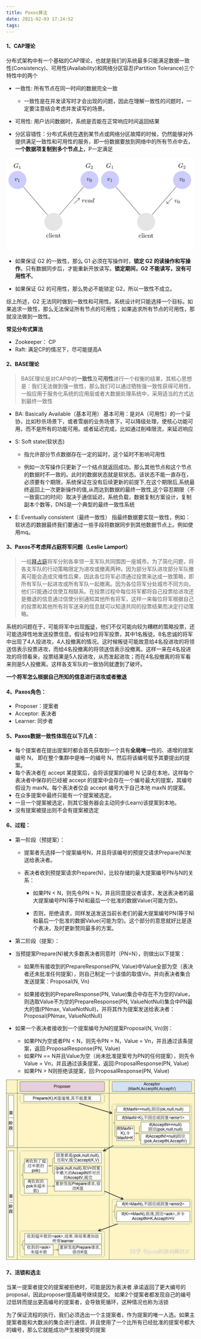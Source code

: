 ```yaml
---
title: Paxos算法
date: 2021-02-03 17:24:52
tags:
---
```




#### 1、CAP理论

分布式架构中有一个基础的CAP理论，也就是我们的系统最多只能满足数据一致性(Consistency)、可用性(Availability)和网络分区容忍(Partition Tolerance)三个特性中的两个

- 一致性: 所有节点在同一时间的数据完全一致

  - 一致性是在并发读写时才会出现的问题，因此在理解一致性的问题时，一定要注意结合考虑并发读写的场景。
- 可用性: 用户访问数据时，系统是否能在正常响应时间返回结果
- 分区容错性：分布式系统在遇到某节点或网络分区故障的时候，仍然能够对外提供满足一致性和可用性的服务，即一份数据要放到网络中的所有节点中去，**一个数据项复制到多个节点上**，P一定满足

![img](/images/Paxos算法/2.png)

- 如果保证 G2 的一致性，那么 G1 必须在写操作时，**锁定 G2 的读操作和写操作**。只有数据同步后，才能重新开放读写。**锁定期间，G2 不能读写，没有可用性不**。

- 如果保证 G2 的可用性，那么势必不能锁定 G2，所以一致性不成立。

综上所述，G2 无法同时做到一致性和可用性。系统设计时只能选择一个目标。如果追求一致性，那么无法保证所有节点的可用性；如果追求所有节点的可用性，那就没法做到一致性。

**常见分布式算法**

- Zookeeper： CP
- Raft: 满足CP的情况下，尽可能提高A

#### 2、BASE理论

> BASE理论是对CAP中的**一致性**及**可用性**进行一个权衡的结果，其核心思想是：我们无法做到强一致性，那么我们可以通过牺牲强一致性获得可用性， 一般应用于服务化系统的应用层或者大数据处理系统中，采用适当的方式达到最终一致性

- BA: Basically Available（基本可用）
  基本可用：是对A（可用性）的一个妥协，比如秒杀场景下，或者雪崩的业务场景下，可以降级处理，使核心功能可用，而不是所有的功能可用。或者延迟完成，比如通过削峰限流，来延迟响应

- S: Soft state(软状态)

  - 指允许部分节点数据存在一定的延时，这个延时不影响可用性

  - 例如一次写操作只更新了一个结点就返回成功。那么其他节点和这个节点的数据时不一致的。此时的数据状态就是软状态。该状态不能一直存在，必须要有个期限，系统保证在没有后续更新的前提下,在这个期限后,系统最终返回上一次更新操作的值,从而达到数据的最终一致性,这个容忍期限（不一致窗口的时间）取决于通信延迟，系统负载，数据复制方案设计，复制副本个数等，DNS是一个典型的最终一致性系统

- E: Eventually consistent（最终一致性）
  指最终数据要实现一致性，例如：软状态的数据最终我们要通过一些手段将数据同步到其他数据节点上。例如使用mq。

#### 3、Paxos不考虑拜占庭将军问题（Leslie Lamport）

> 一组[拜占庭](https://zh.wikipedia.org/wiki/拜占庭帝國)将军分别各率领一支军队共同围困一座城市。为了简化问题，将各支军队的行动策略限定为进攻或撤离两种。因为部分军队进攻部分军队撤离可能会造成灾难性后果，因此各位将军必须通过投票来达成一致策略，即所有军队一起进攻或所有军队一起撤离。因为各位将军分处城市不同方向，他们只能通过信使互相联系。在投票过程中每位将军都将自己投票给进攻还是撤退的信息通过信使分别通知其他所有将军，这样一来每位将军根据自己的投票和其他所有将军送来的信息就可以知道共同的投票结果而决定行动策略。

系统的问题在于，可能将军中出现[叛徒](https://zh.wikipedia.org/wiki/叛徒)，他们不仅可能向较为糟糕的策略投票，还可能选择性地发送投票信息。假设有9位将军投票，其中1名叛徒。8名忠诚的将军中出现了4人投进攻，4人投撤离的情况。这时候叛徒可能故意给4名投进攻的将领送信表示投票进攻，而给4名投撤离的将领送信表示投撤离。这样一来在4名投进攻的将领看来，投票结果是5人投进攻，从而发起进攻；而在4名投撤离的将军看来则是5人投撤离。这样各支军队的一致协同就遭到了破坏。

**一个将军怎么根据自己所知的信息进行进攻或者撤退**

#### 4、Paxos角色：

- Proposer：提案者
- Acceptor: 表决者
- Learner: 同步者

#### 5、Paxos数据一致性体现在以下几点：

- 每个提案者在提出提案时都会首先获取到一个具有**全局唯一**性的、递增的提案编号 N， 即在整个集群中是唯一的编号 N，然后将该编号赋予其要提出的提案。
- 每个表决者在 accept 某提案后，会将该提案的编号 N 记录在本地，这样每个表决者中保存的已经被 accept 的提案中会存在一个编号最大的提案，其编号假设为 maxN。每个表决者仅会 accept 编号大于自己本地 maxN 的提案。
- 在众多提案中最终只能有一个提案被选定。
- 一旦一个提案被选定，则其它服务器会主动同步(Learn)该提案到本地。
- 没有提案被提出则不会有提案被选定

#### 6、过程：

- 第一阶段（预提案）：

  - 提案者先选择一个提案编号N，并且将该编号的预提交请求Prepare(N)发送给表决者。

  - 表决者收到预提案请求Prepare(N)，比较存储的最大提案编号PN与N的关系：

    - 如果PN < N，则先令PN = N，并且同意提议者请求，发送表决者的最大提案编号PN(等于N)和最后一个批准的数据Value(可能为空)。 

    - 否则，拒绝请求，同样发送发送当前长老们的最大提案编号PN(等于N)和最后一个批准的数据Value(可能为空)。这个部分的意思就好比是逐个表决，及时更新赞同最多的方案。

-  第二阶段（提案）：
  - 当预提案Prepare(N)被大多数表决者同意时（PN=N），则做出以下提案：
    - 如果所有接收到的PrepareResponse(PN, Value)中Value全部为空（表决者还未批准任何提案），则自己制定一个该值的取值Vn，并向表决者集合发送提案：Proposal(N, Vn) 
    
    - 如果接收到的PrepareResponse(PN, Value)集合中存在不为空的Value，则选取Value不为空的PrepareResponse(PN, ValueNotNull)集合中PN最大的值(PNmax, ValueNotNull)，并将其作为提案发送给表决者：Proposal(PNmax, ValueNotNull)  
  
  - 如果一个表决者接收到一个提案编号为N的提案Proposal(N, Vn)则：
    - 如果PN为空或者PN < N，则先令PN = N，Value = Vn，并且通过该条提案，返回:ProposalResponse(PN, Value) 
    - 如果PN == N并且Value为空（尚未批准提案号为PN的任何提案），则先令Value = Vn，并且通过该条提案，返回:ProposalResponse(PN, Value) 
    - 如果PN > N则拒绝该提案，回:ProposalResponse(PN, Value)        

![img](/images/Paxos算法/1.png)

#### 7、活锁和选主

当某一提案者提交的提案被拒绝时，可能是因为表决者 承诺返回了更大编号的proposal，因此proposer提高编号继续提交。 如果2个提案者都发现自己的编号过低转而提出更高编号的提案者，会导致死循环，这种情况也称为活锁

为了保证流程的执行，我们必须选出一个主提案者，作为提案的唯一人选。如果主提案者能和大数派的集合进行通信，并且使用了一个比所有已经批准的提案号都大的编号，那么它就能成功产生被接受的提案

